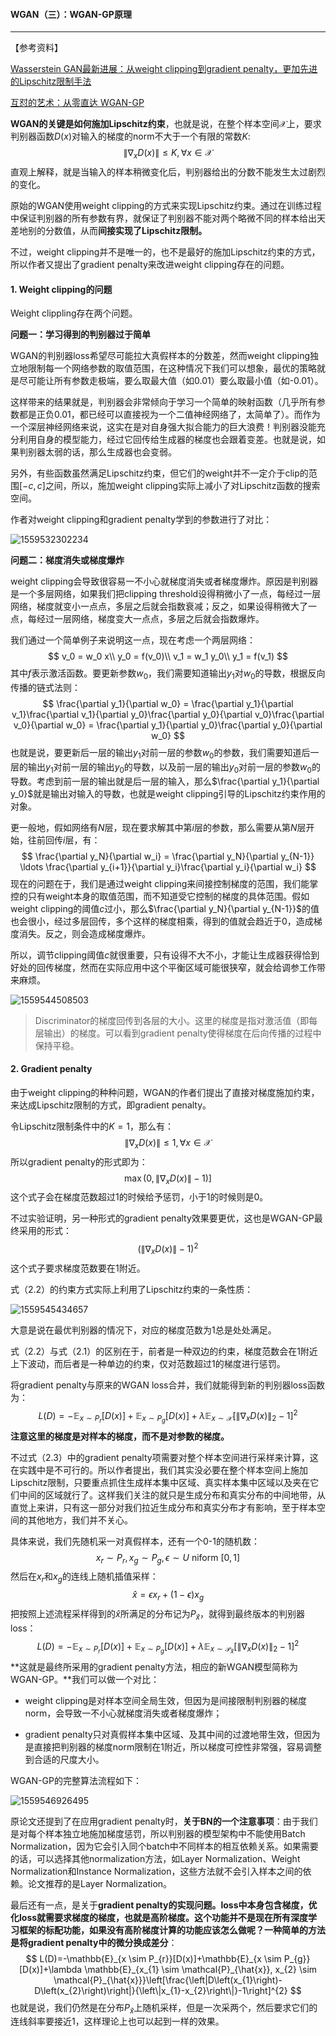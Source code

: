 #### WGAN（三）：WGAN-GP原理

***

【参考资料】

[Wasserstein GAN最新进展：从weight clipping到gradient penalty，更加先进的Lipschitz限制手法](https://www.zhihu.com/question/52602529/answer/158727900)

[互怼的艺术：从零直达 WGAN-GP](https://mp.weixin.qq.com/s?__biz=MzIwMTc4ODE0Mw==&mid=2247484880&idx=1&sn=4b2e976cc715c9fe2d022ff6923879a8&chksm=96e9da50a19e5346307b54f5ce172e355ccaba890aa157ce50fda68eeaccba6ea05425f6ad76&scene=21#wechat_redirect)



**WGAN的关键是如何施加Lipschitz约束**，也就是说，在整个样本空间$\mathcal{X}$上，要求判别器函数$D(x)$对输入的梯度的norm不大于一个有限的常数$K$:
$$
\left\|\nabla_{x} D(x)\right\| \leq K, \forall x \in \mathcal{X}
$$
直观上解释，就是当输入的样本稍微变化后，判别器给出的分数不能发生太过剧烈的变化。

原始的WGAN使用weight clipping的方式来实现Lipschitz约束。通过在训练过程中保证判别器的所有参数有界，就保证了判别器不能对两个略微不同的样本给出天差地别的分数值，从而**间接实现了Lipschitz限制。**

不过，weight clipping并不是唯一的，也不是最好的施加Lipschitz约束的方式，所以作者又提出了gradient penalty来改进weight clipping存在的问题。

#### 1. Weight clipping的问题

Weight clippling存在两个问题。

**问题一：学习得到的判别器过于简单**

WGAN的判别器loss希望尽可能拉大真假样本的分数差，然而weight clipping独立地限制每一个网络参数的取值范围，在这种情况下我们可以想象，最优的策略就是尽可能让所有参数走极端，要么取最大值（如0.01）要么取最小值（如-0.01）。

这样带来的结果就是，判别器会非常倾向于学习一个简单的映射函数（几乎所有参数都是正负0.01，都已经可以直接视为一个二值神经网络了，太简单了）。而作为一个深层神经网络来说，这实在是对自身强大拟合能力的巨大浪费！判别器没能充分利用自身的模型能力，经过它回传给生成器的梯度也会跟着变差。也就是说，如果判别器太弱的话，那么生成器也会变弱。

另外，有些函数虽然满足Lipschitz约束，但它们的weight并不一定介于clip的范围$[-c, c]$之间，所以，施加weight clipping实际上减小了对Lipschitz函数的搜索空间。

作者对weight clipping和gradient penalty学到的参数进行了对比：

![1559532302234](assets/1559532302234.png)

**问题二：梯度消失或梯度爆炸**

weight clipping会导致很容易一不小心就梯度消失或者梯度爆炸。原因是判别器是一个多层网络，如果我们把clipping threshold设得稍微小了一点，每经过一层网络，梯度就变小一点点，多层之后就会指数衰减；反之，如果设得稍微大了一点，每经过一层网络，梯度变大一点点，多层之后就会指数爆炸。

我们通过一个简单例子来说明这一点，现在考虑一个两层网络：
$$
v_0 = w_0 x\\
y_0 = f(v_0)\\
v_1 = w_1 y_0\\
y_1 = f(v_1)
$$
其中$f$表示激活函数。要更新参数$w_0$，我们需要知道输出$y_1$对$w_0$的导数，根据反向传播的链式法则：
$$
\frac{\partial y_1}{\partial w_0} = \frac{\partial y_1}{\partial v_1}\frac{\partial v_1}{\partial y_0}\frac{\partial y_0}{\partial v_0}\frac{\partial v_0}{\partial w_0} = \frac{\partial y_1}{\partial y_0}\frac{\partial y_0}{\partial w_0}
$$
也就是说，要更新后一层的输出$y_1$对前一层的参数$w_0$的参数，我们需要知道后一层的输出$y_1$对前一层的输出$y_0$的导数，以及前一层的输出$y_0$对前一层的参数$w_0$的导数。考虑到前一层的输出就是后一层的输入，那么$\frac{\partial y_1}{\partial y_0}$就是输出对输入的导数，也就是weight clipping引导的Lipschitz约束作用的对象。

更一般地，假如网络有$N$层，现在要求解其中第$i$层的参数，那么需要从第$N$层开始，往前回传$i$层，有：
$$
\frac{\partial y_N}{\partial w_i} = \frac{\partial y_N}{\partial y_{N-1}} \ldots \frac{\partial y_{i+1}}{\partial y_i}\frac{\partial y_i}{\partial w_i}
$$
现在的问题在于，我们是通过weight clipping来间接控制梯度的范围，我们能掌控的只有weight本身的取值范围，而不知道受它控制的梯度的具体范围。假如weight clipping的阈值$c$过小，那么$\frac{\partial y_N}{\partial y_{N-1}}$的值也会很小，经过多层回传，多个这样的梯度相乘，得到的值就会趋近于0，造成梯度消失。反之，则会造成梯度爆炸。

所以，调节clipping阈值$c$就很重要，只有设得不大不小，才能让生成器获得恰到好处的回传梯度，然而在实际应用中这个平衡区域可能很狭窄，就会给调参工作带来麻烦。

![1559544508503](assets/1559544508503.png)

> Discriminator的梯度回传到各层的大小。这里的梯度是指对激活值（即每层输出）的梯度。可以看到gradient penalty使得梯度在后向传播的过程中保持平稳。



#### 2. Gradient penalty

由于weight clipping的种种问题，WGAN的作者们提出了直接对梯度施加约束，来达成Lipschitz限制的方式，即gradient penalty。

令Lipschitz限制条件中的$K=1$，那么有：
$$
\left\|\nabla_{x} D(x)\right\| \leq 1, \forall x \in \mathcal{X}
$$
所以gradient penalty的形式即为：
$$
\max \left(0,\left\|\nabla_{x} D(x)\right\|-1\right) ] \tag{2.1}
$$
这个式子会在梯度范数超过1的时候给予惩罚，小于1的时候则是0。

不过实验证明，另一种形式的gradient penalty效果要更优，这也是WGAN-GP最终采用的形式：
$$
\left(\left\|\nabla_{x} D(x)\right\|-1\right)^{2} \tag{2.2}
$$
这个式子要求梯度范数要在1附近。

式（2.2）的约束方式实际上利用了Lipschitz约束的一条性质：

![1559545434657](assets/1559545434657.png)

大意是说在最优判别器的情况下，对应的梯度范数为1总是处处满足。

式（2.2）与式（2.1）的区别在于，前者是一种双边的约束，梯度范数会在1附近上下波动，而后者是一种单边的约束，仅对范数超过1的梯度进行惩罚。

将gradient penalty与原来的WGAN loss合并，我们就能得到新的判别器loss函数为：
$$
L(D)=-\mathbb{E}_{x \sim P_{r}}[D(x)]+\mathbb{E}_{x \sim P_{g}}[D(x)]+\lambda \mathbb{E}_{x \sim \mathcal{X}}\left[\left\|\nabla_{x} D(x)\right\|_{2}-1\right]^{2} \tag{2.3}
$$
**注意这里的梯度是对样本的梯度，而不是对参数的梯度。**

不过式（2.3）中的gradient penalty项需要对整个样本空间进行采样来计算，这在实践中是不可行的。所以作者提出，我们其实没必要在整个样本空间上施加Lipschitz限制，只要重点抓住生成样本集中区域、真实样本集中区域以及夹在它们中间的区域就行了。这样我们关注的就只是生成分布和真实分布的中间地带，从直觉上来讲，只有这一部分对我们拉近生成分布和真实分布才有影响，至于样本空间的其他地方，我们并不关心。

具体来说，我们先随机采一对真假样本，还有一个0-1的随机数：
$$
x_{r} \sim P_{r}, x_{g} \sim P_{g}, \epsilon \sim U \text { niform }[0,1]
$$
然后在$x_{r}$和$x_{g}$的连线上随机插值采样：
$$
\hat{x}=\epsilon x_{r}+(1-\epsilon) x_{g}
$$
把按照上述流程采样得到的$\hat{x}$所满足的分布记为$P_{\hat{x}}$，就得到最终版本的判别器loss：
$$
L(D)=-\mathbb{E}_{x \sim P_{r}}[D(x)]+\mathbb{E}_{x \sim P_{g}}[D(x)]+\lambda \mathbb{E}_{x \sim \mathcal{P}_{\hat{x}}}\left[\left\|\nabla_{x} D(x)\right\|_{2}-1\right]^{2}
$$
**这就是最终所采用的gradient penalty方法，相应的新WGAN模型简称为WGAN-GP。**我们可以做一个对比：

* weight clipping是对样本空间全局生效，但因为是间接限制判别器的梯度norm，会导致一不小心就梯度消失或者梯度爆炸；

* gradient penalty只对真假样本集中区域、及其中间的过渡地带生效，但因为是直接把判别器的梯度norm限制在1附近，所以梯度可控性非常强，容易调整到合适的尺度大小。

WGAN-GP的完整算法流程如下：

![1559546926495](assets/1559546926495.png)

原论文还提到了在应用gradient penalty时，**关于BN的一个注意事项**：由于我们是对每个样本独立地施加梯度惩罚，所以判别器的模型架构中不能使用Batch Normalization，因为它会引入同个batch中不同样本的相互依赖关系。如果需要的话，可以选择其他normalization方法，如Layer Normalization、Weight Normalization和Instance Normalization，这些方法就不会引入样本之间的依赖。论文推荐的是Layer Normalization。

最后还有一点，是关于**gradient penalty的实现问题。**loss中本身包含梯度，优化loss就需要求梯度的梯度，也就是高阶梯度。这个功能并不是现在所有深度学习框架的标配功能，如果没有高阶梯度计算的功能应该怎么做呢？一种简单的方法是将gradient penalty中的**微分换成差分**：
$$
L(D)=-\mathbb{E}_{x \sim P_{r}}[D(x)]+\mathbb{E}_{x \sim P_{g}}[D(x)]+\lambda \mathbb{E}_{x_{1} \sim \mathcal{P}_{\hat{x}}, x_{2} \sim \mathcal{P}_{\hat{x}}}\left[\frac{\left|D\left(x_{1}\right)-D\left(x_{2}\right)\right|}{\left\|x_{1}-x_{2}\right\|}-1\right]^{2}
$$
也就是说，我们仍然是在分布$P_{\hat{x}}$上随机采样，但是一次采两个，然后要求它们的连线斜率要接近1，这样理论上也可以起到一样的效果。